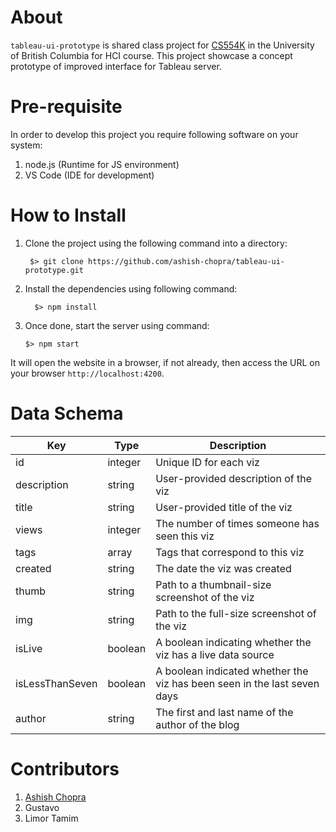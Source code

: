 # About

`tableau-ui-prototype` is shared class project for [CS554K](https://blogs.ubc.ca/cpsc544/home/) in the University of British Columbia for HCI course. This project showcase a concept prototype of improved interface for Tableau server.


# Pre-requisite
In order to develop this project you require following software on your system:
   1. node.js (Runtime for JS environment)
   2. VS Code (IDE for development)

# How to Install
1. Clone the project using the following command into a directory:

    ```
     $> git clone https://github.com/ashish-chopra/tableau-ui-prototype.git
    ```
2. Install the dependencies using following command:
   ```
     $> npm install
   ```

3. Once done, start the server using command:
    ```
    $> npm start
    ```
 It will open the website in a browser, if not already, then access the URL on your browser `http://localhost:4200`.

# Data Schema

| Key             | Type    | Description |
| --- | --- | --- |
| id              | integer | Unique ID for each viz |
| description     | string  | User-provided description of the viz |
| title           | string  | User-provided title of the viz |
| views           | integer | The number of times someone has seen this viz |
| tags            | array   | Tags that correspond to this viz |
| created         | string  | The date the viz was created |
| thumb           | string  | Path to a thumbnail-size screenshot of the viz |
| img             | string  | Path to the full-size screenshot of the viz |
| isLive          | boolean | A boolean indicating whether the viz has a live data source |
| isLessThanSeven | boolean | A boolean indicated whether the viz has been seen in the last seven days | 
| author | string | The first and last name of the author of the blog |

# Contributors
1. [Ashish Chopra](https://github.com/ashish-chopra)
2. Gustavo 
3. Limor Tamim
